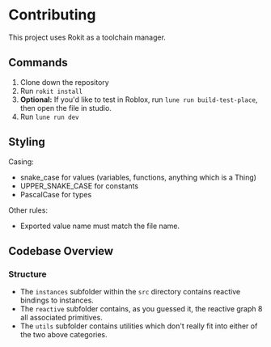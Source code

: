 # Contributing

This project uses Rokit as a toolchain manager.

## Commands

1. Clone down the repository
2. Run `rokit install`
3. **Optional:** If you'd like to test in Roblox, run `lune run build-test-place`, then open the file in studio.
4. Run `lune run dev`

## Styling

Casing:

- snake_case for values (variables, functions, anything which is a Thing)
- UPPER_SNAKE_CASE for constants
- PascalCase for types

Other rules:

- Exported value name must match the file name.

## Codebase Overview

### Structure

- The `instances` subfolder within the `src` directory contains reactive bindings to instances.
- The `reactive` subfolder contains, as you guessed it, the reactive graph 8 all associated primitives.
- The `utils` subfolder contains utilities which don't really fit into either of the two above categories.

